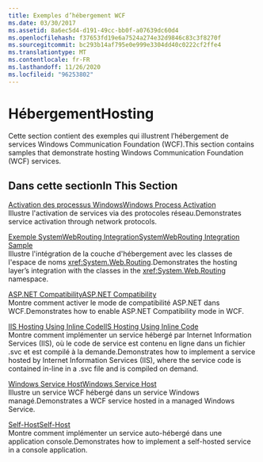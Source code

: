 ```yaml
---
title: Exemples d’hébergement WCF
ms.date: 03/30/2017
ms.assetid: 8a6ec5d4-d191-49cc-bb0f-a07639dc60d4
ms.openlocfilehash: f37653fd19e6a7524a274e32d9846c83c3f8270f
ms.sourcegitcommit: bc293b14af795e0e999e3304dd40c0222cf2ffe4
ms.translationtype: MT
ms.contentlocale: fr-FR
ms.lasthandoff: 11/26/2020
ms.locfileid: "96253802"
---
```

# <a name="hosting"></a><span data-ttu-id="4863b-102">Hébergement</span><span class="sxs-lookup"><span data-stu-id="4863b-102">Hosting</span></span>

<span data-ttu-id="4863b-103">Cette section contient des exemples qui illustrent l’hébergement de services Windows Communication Foundation (WCF).</span><span class="sxs-lookup"><span data-stu-id="4863b-103">This section contains samples that demonstrate hosting Windows Communication Foundation (WCF) services.</span></span>  
  
## <a name="in-this-section"></a><span data-ttu-id="4863b-104">Dans cette section</span><span class="sxs-lookup"><span data-stu-id="4863b-104">In This Section</span></span>  

 [<span data-ttu-id="4863b-105">Activation des processus Windows</span><span class="sxs-lookup"><span data-stu-id="4863b-105">Windows Process Activation</span></span>](windows-process-activation.md)  
 <span data-ttu-id="4863b-106">Illustre l'activation de services via des protocoles réseau.</span><span class="sxs-lookup"><span data-stu-id="4863b-106">Demonstrates service activation through network protocols.</span></span>  
  
 [<span data-ttu-id="4863b-107">Exemple SystemWebRouting Integration</span><span class="sxs-lookup"><span data-stu-id="4863b-107">SystemWebRouting Integration Sample</span></span>](systemwebrouting-integration-sample.md)  
 <span data-ttu-id="4863b-108">Illustre l'intégration de la couche d'hébergement avec les classes de l'espace de noms <xref:System.Web.Routing>.</span><span class="sxs-lookup"><span data-stu-id="4863b-108">Demonstrates the hosting layer’s integration with the classes in the <xref:System.Web.Routing> namespace.</span></span>  
  
 [<span data-ttu-id="4863b-109">ASP.NET Compatibility</span><span class="sxs-lookup"><span data-stu-id="4863b-109">ASP.NET Compatibility</span></span>](aspnet-compatibility.md)  
 <span data-ttu-id="4863b-110">Montre comment activer le mode de compatibilité ASP.NET dans WCF.</span><span class="sxs-lookup"><span data-stu-id="4863b-110">Demonstrates how to enable ASP.NET Compatibility mode in WCF.</span></span>  
  
 [<span data-ttu-id="4863b-111">IIS Hosting Using Inline Code</span><span class="sxs-lookup"><span data-stu-id="4863b-111">IIS Hosting Using Inline Code</span></span>](iis-hosting-using-inline-code.md)  
 <span data-ttu-id="4863b-112">Montre comment implémenter un service hébergé par Internet Information Services (IIS), où le code de service est contenu en ligne dans un fichier .svc et est compilé à la demande.</span><span class="sxs-lookup"><span data-stu-id="4863b-112">Demonstrates how to implement a service hosted by Internet Information Services (IIS), where the service code is contained in-line in a .svc file and is compiled on demand.</span></span>  
  
 [<span data-ttu-id="4863b-113">Windows Service Host</span><span class="sxs-lookup"><span data-stu-id="4863b-113">Windows Service Host</span></span>](windows-service-host.md)  
 <span data-ttu-id="4863b-114">Illustre un service WCF hébergé dans un service Windows managé.</span><span class="sxs-lookup"><span data-stu-id="4863b-114">Demonstrates a WCF service hosted in a managed Windows Service.</span></span>  
  
 [<span data-ttu-id="4863b-115">Self-Host</span><span class="sxs-lookup"><span data-stu-id="4863b-115">Self-Host</span></span>](self-host.md)  
 <span data-ttu-id="4863b-116">Montre comment implémenter un service auto-hébergé dans une application console.</span><span class="sxs-lookup"><span data-stu-id="4863b-116">Demonstrates how to implement a self-hosted service in a console application.</span></span>

